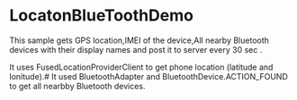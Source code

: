 # LocatonBlueToothDemo
This sample gets GPS location,IMEI of the device,All nearby Bluetooth devices with their display names and post it to server every 30 sec .

It uses FusedLocationProviderClient to get phone location (latitude and lonitude).#
It used BluetoothAdapter and BluetoothDevice.ACTION_FOUND to get all nearbby Bluetooth devices.
